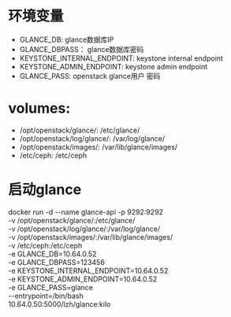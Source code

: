# 环境变量
- GLANCE_DB: glance数据库IP
- GLANCE_DBPASS： glance数据库密码
- KEYSTONE_INTERNAL_ENDPOINT: keystone internal endpoint
- KEYSTONE_ADMIN_ENDPOINT: keystone admin endpoint
- GLANCE_PASS: openstack glance用户 密码

# volumes:
- /opt/openstack/glance/: /etc/glance/
- /opt/openstack/log/glance/: /var/log/glance/
- /opt/openstack/images/: /var/lib/glance/images/
- /etc/ceph: /etc/ceph

# 启动glance
docker run -d --name glance-api -p 9292:9292 \
    -v /opt/openstack/glance/:/etc/glance/ \
    -v /opt/openstack/log/glance/:/var/log/glance/ \
    -v /opt/openstack/images/:/var/lib/glance/images/ \
    -v /etc/ceph:/etc/ceph \
    -e GLANCE_DB=10.64.0.52 \
    -e GLANCE_DBPASS=123456 \
    -e KEYSTONE_INTERNAL_ENDPOINT=10.64.0.52 \
    -e KEYSTONE_ADMIN_ENDPOINT=10.64.0.52 \
    -e GLANCE_PASS=glance \
    --entrypoint=/bin/bash \
    10.64.0.50:5000/lzh/glance:kilo